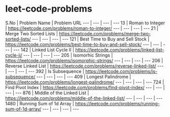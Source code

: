 # leet-code-problems

S.No | Problem Name | Problem URL
--- | --- | --- | ---
13 | Roman to Integer | https://leetcode.com/problems/roman-to-integer/
--- | --- | --- | ---
21 | Merge Two Sorted Lists | https://leetcode.com/problems/merge-two-sorted-lists/
--- | --- | --- | ---
121 | Best Time to Buy and Sell Stock | https://leetcode.com/problems/best-time-to-buy-and-sell-stock/
--- | --- | --- | ---
142 | Linked List Cycle II | https://leetcode.com/problems/linked-list-cycle-ii/
--- | --- | --- | ---
205 | Isomorhic Strings | https://leetcode.com/problems/isomorphic-strings/
--- | --- | --- | ---
206 | Reverse Linked List | https://leetcode.com/problems/reverse-linked-list/
--- | --- | --- | ---
392 | Is Subsequence | https://leetcode.com/problems/is-subsequence/
--- | --- | --- | ---
409 | Longest Palindrome | https://leetcode.com/problems/longest-palindrome/
--- | --- | --- | ---
724 | Find Pivot Index | https://leetcode.com/problems/find-pivot-index/
--- | --- | --- | ---
876 | Middle of the Linked List | https://leetcode.com/problems/middle-of-the-linked-list/
--- | --- | --- | ---
1480 | Running Sum of 1d Array | https://leetcode.com/problems/running-sum-of-1d-array/
--- | --- | --- | ---